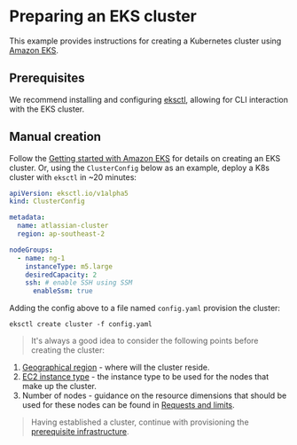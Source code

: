 # Preparing an EKS cluster
This example provides instructions for creating a Kubernetes cluster using [Amazon EKS](https://aws.amazon.com/eks/).

## Prerequisites
We recommend installing and configuring [eksctl](https://docs.aws.amazon.com/eks/latest/userguide/eksctl.html), allowing for CLI interaction with the EKS cluster.

## Manual creation
Follow the [Getting started with Amazon EKS](https://docs.aws.amazon.com/eks/latest/userguide/getting-started.html) for details on creating an EKS cluster. Or, using the `ClusterConfig` below as an example, deploy a K8s cluster with `eksctl` in ~20 minutes:

```yaml
apiVersion: eksctl.io/v1alpha5
kind: ClusterConfig

metadata:
  name: atlassian-cluster
  region: ap-southeast-2

nodeGroups:
  - name: ng-1
    instanceType: m5.large
    desiredCapacity: 2
    ssh: # enable SSH using SSM
      enableSsm: true
```
Adding the config above to a file named `config.yaml` provision the cluster: 

```shell
eksctl create cluster -f config.yaml
```

> It's always a good idea to consider the following points before creating the cluster:

1. [Geographical region](https://aws.amazon.com/about-aws/global-infrastructure/regions_az/) - where will the cluster reside.
2. [EC2 instance type](https://aws.amazon.com/ec2/instance-types/) - the instance type to be used for the nodes that make up the cluster.
3. Number of nodes - guidance on the resource dimensions that should be used for these nodes can be found in [Requests and limits](https://github.com/atlassian-labs/data-center-helm-charts/blob/master/docs/resource_management/REQUESTS_AND_LIMITS.md).

> Having established a cluster, continue with provisioning the [prerequisite infrastructure](../../PREREQUISITES.md).
